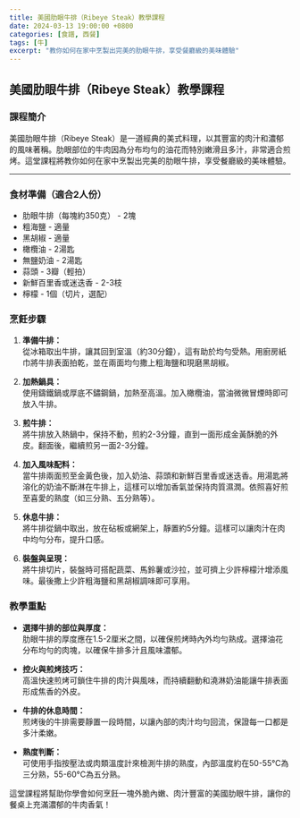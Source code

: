 ```yaml
---
title: 美國肋眼牛排（Ribeye Steak）教學課程
date: 2024-03-13 19:00:00 +0800
categories: [食譜, 西餐]
tags: [牛] 
excerpt: "教你如何在家中烹製出完美的肋眼牛排，享受餐廳級的美味體驗"
---
```


## 美國肋眼牛排（Ribeye Steak）教學課程

### 課程簡介
美國肋眼牛排（Ribeye Steak）是一道經典的美式料理，以其豐富的肉汁和濃郁的風味著稱。肋眼部位的牛肉因為分布均勻的油花而特別嫩滑且多汁，非常適合煎烤。這堂課程將教你如何在家中烹製出完美的肋眼牛排，享受餐廳級的美味體驗。

---

### 食材準備（適合2人份）  
- 肋眼牛排（每塊約350克） - 2塊  
- 粗海鹽 - 適量  
- 黑胡椒 - 適量  
- 橄欖油 - 2湯匙  
- 無鹽奶油 - 2湯匙  
- 蒜頭 - 3瓣（輕拍）  
- 新鮮百里香或迷迭香 - 2-3枝  
- 檸檬 - 1個（切片，選配）

### 烹飪步驟

1. **準備牛排：**  
   從冰箱取出牛排，讓其回到室溫（約30分鐘），這有助於均勻受熱。用廚房紙巾將牛排表面拍乾，並在兩面均勻撒上粗海鹽和現磨黑胡椒。

2. **加熱鍋具：**  
   使用鑄鐵鍋或厚底不鏽鋼鍋，加熱至高溫。加入橄欖油，當油微微冒煙時即可放入牛排。

3. **煎牛排：**  
   將牛排放入熱鍋中，保持不動，煎約2-3分鐘，直到一面形成金黃酥脆的外皮。翻面後，繼續煎另一面2-3分鐘。

4. **加入風味配料：**  
   當牛排兩面煎至金黃色後，加入奶油、蒜頭和新鮮百里香或迷迭香。用湯匙將溶化的奶油不斷淋在牛排上，這樣可以增加香氣並保持肉質濕潤。依照喜好煎至喜愛的熟度（如三分熟、五分熟等）。

5. **休息牛排：**  
   將牛排從鍋中取出，放在砧板或網架上，靜置約5分鐘。這樣可以讓肉汁在肉中均勻分布，提升口感。

6. **裝盤與呈現：**  
   將牛排切片，裝盤時可搭配蔬菜、馬鈴薯或沙拉，並可擠上少許檸檬汁增添風味。最後撒上少許粗海鹽和黑胡椒調味即可享用。

### 教學重點
- **選擇牛排的部位與厚度：**  
  肋眼牛排的厚度應在1.5-2厘米之間，以確保煎烤時內外均勻熟成。選擇油花分布均勻的肉塊，以確保牛排多汁且風味濃郁。

- **控火與煎烤技巧：**  
  高溫快速煎烤可鎖住牛排的肉汁與風味，而持續翻動和澆淋奶油能讓牛排表面形成焦香的外皮。

- **牛排的休息時間：**  
  煎烤後的牛排需要靜置一段時間，以讓內部的肉汁均勻回流，保證每一口都是多汁柔嫩。

- **熟度判斷：**  
  可使用手指按壓法或肉類溫度計來檢測牛排的熟度，內部溫度約在50-55°C為三分熟，55-60°C為五分熟。

這堂課程將幫助你學會如何烹飪一塊外脆內嫩、肉汁豐富的美國肋眼牛排，讓你的餐桌上充滿濃郁的牛肉香氣！
